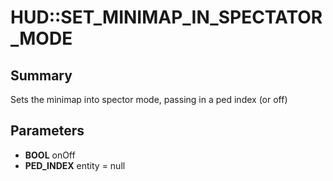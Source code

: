 # HUD::SET_MINIMAP_IN_SPECTATOR_MODE

## Summary
Sets the minimap into spector mode, passing in a ped index (or off)

## Parameters
* **BOOL** onOff
* **PED_INDEX** entity = null